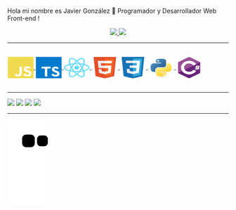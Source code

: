 <span>Hola mi nombre es Javier González 👋
Programador y Desarrollador Web Front-end</span>
!
<div align="center">
  <a href="https://github.com/javiergp23">
  <img height="180em" src="https://github-readme-stats.vercel.app/api?username=javiergp23&show_icons=true&theme=dracula&include_all_commits=true&count_private=true"/>
  <img height="180em" src="https://github-readme-stats.vercel.app/api/top-langs/?username=javiergp23&layout=compact&langs_count=7&theme=dracula"/>
</div>
  <hr>
<div style="display: inline_block"><br>
  <img align="center" alt="-Js" height="50" width="60" src="https://raw.githubusercontent.com/devicons/devicon/master/icons/javascript/javascript-plain.svg">
  <img align="center" alt="-Ts" height="50" width="60" src="https://raw.githubusercontent.com/devicons/devicon/master/icons/typescript/typescript-plain.svg">
  <img align="center" alt="-React" height="50" width="60" src="https://raw.githubusercontent.com/devicons/devicon/master/icons/react/react-original.svg">
  <img align="center" alt="-HTML" height="50" width="60" src="https://raw.githubusercontent.com/devicons/devicon/master/icons/html5/html5-original.svg">
  <img align="center" alt="-CSS" height="50" width="60" src="https://raw.githubusercontent.com/devicons/devicon/master/icons/css3/css3-original.svg">
  <img align="center" alt="-Python" height="50" width="60" src="https://raw.githubusercontent.com/devicons/devicon/master/icons/python/python-original.svg">
  <img align="center" alt="-Csharp" height="50" width="60" src="https://raw.githubusercontent.com/devicons/devicon/master/icons/csharp/csharp-original.svg">
   
</div>
  
<br>
  
<hr>
 
<div> 
  <a href="https://www.instagram.com/javiergp23/" target="_blank"><img src="https://img.shields.io/badge/-Instagram-%23E4405F?style=for-the-badge&logo=instagram&logoColor=white" target="_blank"></a>
 <a href="#" target="_blank"><img src="https://img.shields.io/badge/Discord-7289DA?style=for-the-badge&logo=discord&logoColor=white" target="_blank"></a> 
  <a href = "mailto:javgon2306@gmail.com"><img src="https://img.shields.io/badge/-Gmail-%23333?style=for-the-badge&logo=gmail&logoColor=white" target="_blank"></a>
  <a href="https://www.linkedin.com/in/javier-gonz%C3%A1lez-padilla-725265b5/" target="_blank"><img src="https://img.shields.io/badge/-LinkedIn-%230077B5?style=for-the-badge&logo=linkedin&logoColor=white" target="_blank"></a> 
  <hr>
 
  ![Snake animation](https://github.com/rafaballerini/rafaballerini/blob/output/github-contribution-grid-snake.svg)
 
</div>
